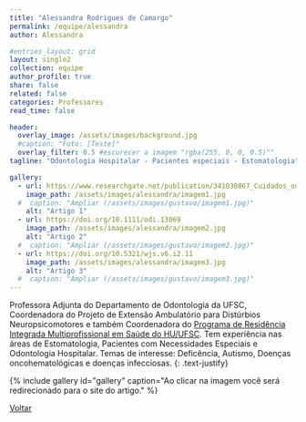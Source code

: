 ```yaml
---
title: "Alessandra Rodrigues de Camargo"
permalink: /equipe/alessandra
author: Alessandra

#entries_layout: grid
layout: single2
collection: equipe
author_profile: true
share: false
related: false
categories: Professores
read_time: false

header:
  overlay_image: /assets/images/background.jpg
  #caption: "Foto: [Teste]"
  overlay_filter: 0.5 #escurecer a imagem "rgba(255, 0, 0, 0.5)""
tagline: "Odontologia Hospitalar - Pacientes especiais - Estomatologia"

gallery:
  - url: https://www.researchgate.net/publication/341030867_Cuidados_odontologicos_COVID
    image_path: /assets/images/alessandra/imagem1.jpg
  #  caption: "Ampliar (/assets/images/gustavo/imagem1.jpg)"
    alt: "Artigo 1"
  - url: https://doi.org/10.1111/odi.13069
    image_path: /assets/images/alessandra/imagem2.jpg
    alt: "Artigo 2"
  #  caption: "Ampliar (/assets/images/gustavo/imagem2.jpg)"
  - url: https://doi.org/10.5321/wjs.v6.i2.11
    image_path: /assets/images/alessandra/imagem3.jpg
    alt: "Artigo 3"
  #  caption: "Ampliar (/assets/images/gustavo/imagem3.jpg)"
---
```

Professora Adjunta do Departamento de Odontologia da UFSC, Coordenadora do Projeto de Extensão Ambulatório para Distúrbios Neuropsicomotores e também Coordenadora do <a href="http://www.hu.ufsc.br/setores/rims/">Programa de Residência Integrada Multiprofissional em Saúde do HU/UFSC</a>. Tem experiência nas áreas de Estomatologia, Pacientes com Necessidades Especiais e Odontologia Hospitalar. Temas de interesse: Deficência, Autismo, Doenças oncohematológicas e doenças infecciosas.
{: .text-justify}

{% include gallery id="gallery" caption="Ao clicar na imagem você será redirecionado para o site do artigo." %}

<a href="/laces/equipe" class="btn btn--danger">Voltar</a>
